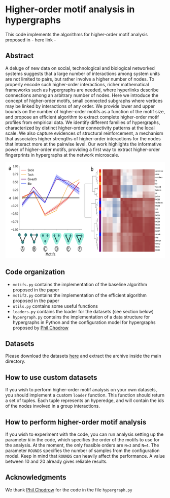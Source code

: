 # Higher-order motif analysis in hypergraphs

This code implements the algorithms for higher-order motif analysis proposed in - here link -

## Abstract

A deluge of new data on social, technological and biological networked systems suggests that a
large number of interactions among system units are not limited to pairs, but rather involve a higher
number of nodes. To properly encode such higher-order interactions, richer mathematical frameworks such as hypergraphs are needed, where hyperlinks describe connections among an arbitrary
number of nodes. Here we introduce the concept of higher-order motifs, small connected subgraphs
where vertices may be linked by interactions of any order. We provide lower and upper bounds on
the number of higher-order motifs as a function of the motif size, and propose an efficient algorithm
to extract complete higher-order motif profiles from empirical data. We identify different families
of hypergraphs, characterized by distinct higher-order connectivity patterns at the local scale. We
also capture evidences of structural reinforcement, a mechanism that associates higher strengths of
higher-order interactions for the nodes that interact more at the pairwise level. Our work highlights the informative power of higher-order motifs, providing a first way to extract higher-order
fingerprints in hypergraphs at the network microscale.

<img src="https://github.com/FraLotito/higher-order-motifs/blob/master/cover.png" data-canonical-src="https://github.com/FraLotito/higher-order-motifs/blob/master/cover.png" width="700" height="300" />

## Code organization
* ```motifs.py``` contains the implementation of the baseline algorithm proposed in the paper
* ```motif2.py``` contains the implementation of the efficient algorithm proposed in the paper
* ```utils.py``` contains some useful functions
* ```loaders.py``` contains the loader for the datasets (see section below)
* ```hypergraph.py``` contains the implementation of a data structure for hypergraphs in Python and the configuration model for hypergraphs proposed by [Phil Chodrow](https://github.com/PhilChodrow)

## Datasets
Please download the datasets [here](https://drive.google.com/file/d/1uFaftX_hqjTiBt2SZ_6fbggYG9ySK3Ss/view?usp=sharing) and extract the archive inside the main directory.

## How to use custom datasets
If you wish to perform higher-order motif analysis on your own datasets, you should implement a custom ```loader``` function. This function should return a set of tuples. Each tuple represents an hyperedge, and will contain the ids of the nodes involved in a group interactions.  

## How to perform higher-order motif analysis
If you wish to experiment with the code, you can run analysis setting up the parameter ```N``` in the code, which specifies the order of the motifs to use for the analysis. At the moment, the only feasible orders are ```N=3``` and ```N=4```. The parameter ```ROUNDS``` specifies the number of samples from the configuration model. Keep in mind that ```ROUNDS``` can heavily affect the performance. A value between 10 and 20 already gives reliable results.

## Acknowledgments
We thank [Phil Chodrow](https://github.com/PhilChodrow) for the code in the file ```hypergraph.py```



